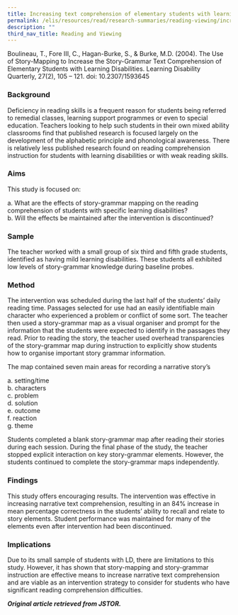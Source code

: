 ```yaml
---
title: Increasing text comprehension of elementary students with learning disabilities
permalink: /elis/resources/read/research-summaries/reading-viewing/increasing-text-comprehension-of-students/
description: ""
third_nav_title: Reading and Viewing
---
```

Boulineau, T., Fore III, C., Hagan-Burke, S., & Burke, M.D. (2004). The Use of Story-Mapping to Increase the Story-Grammar Text Comprehension of Elementary Students with Learning Disabilities. Learning Disability Quarterly, 27(2), 105 – 121. doi: 10.2307/1593645

### Background

Deficiency in reading skills is a frequent reason for students being referred to remedial classes, learning support programmes or even to special education. Teachers looking to help such students in their own mixed ability classrooms find that published research is focused largely on the development of the alphabetic principle and phonological awareness. There is relatively less published research found on reading comprehension instruction for students with learning disabilities or with weak reading skills.  
  
### Aims

This study is focused on:   
  
a. What are the effects of story-grammar mapping on the reading comprehension of students with specific learning disabilities?  
b. Will the effects be maintained after the intervention is discontinued?

### Sample

The teacher worked with a small group of six third and fifth grade students, identified as having mild learning disabilities. These students all exhibited low levels of story-grammar knowledge during baseline probes.  
  
### Method

The intervention was scheduled during the last half of the students’ daily reading time. Passages selected for use had an easily identifiable main character who experienced a problem or conflict of some sort. The teacher then used a story-grammar map as a visual organiser and prompt for the information that the students were expected to identify in the passages they read. Prior to reading the story, the teacher used overhead transparencies of the story-grammar map during instruction to explicitly show students how to organise important story grammar information.   
  
The map contained seven main areas for recording a narrative story’s   
  
a. setting/time  
b. characters  
c. problem  
d. solution  
e. outcome  
f. reaction  
g. theme

Students completed a blank story-grammar map after reading their stories during each session. During the final phase of the study, the teacher stopped explicit interaction on key story-grammar elements. However, the students continued to complete the story-grammar maps independently.

### Findings

This study offers encouraging results. The intervention was effective in increasing narrative text comprehension, resulting in an 84% increase in mean percentage correctness in the students’ ability to recall and relate to story elements. Student performance was maintained for many of the elements even after intervention had been discontinued.  
  
### Implications

Due to its small sample of students with LD, there are limitations to this study. However, it has shown that story-mapping and story-grammar instruction are effective means to increase narrative text comprehension and are viable as an intervention strategy to consider for students who have significant reading comprehension difficulties.  
  
_**Original article retrieved from JSTOR.**_  

